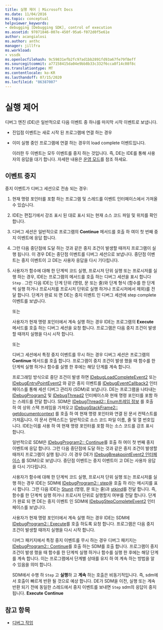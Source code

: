 ```yaml
---
title: 실행 제어 | Microsoft Docs
ms.date: 11/04/2016
ms.topic: conceptual
helpviewer_keywords:
- debugging [Debugging SDK], control of execution
ms.assetid: 97071846-007e-450f-95a6-f072d0f5e61e
author: acangialosi
ms.author: anthc
manager: jillfra
ms.workload:
- vssdk
ms.openlocfilehash: 9c59831efb2fc97ad1bb2891fd93a67fe79f8eff
ms.sourcegitcommit: a77158415da04e9bb8b33c332f6cca8f14c08f8c
ms.translationtype: MT
ms.contentlocale: ko-KR
ms.lasthandoff: 07/15/2020
ms.locfileid: "86387007"
---
```

# <a name="control-of-execution"></a>실행 제어
디버그 엔진 (DE)은 일반적으로 다음 이벤트 중 하나를 마지막 시작 이벤트로 보냅니다.

- 진입점 이벤트는 새로 시작 된 프로그램에 연결 하는 경우

- 이미 실행 중인 프로그램에 연결 하는 경우의 load complete 이벤트입니다.

  이러한 두 이벤트는 모두 이벤트를 중지 하는 것입니다. 즉, DE는 IDE를 통해 사용자의 응답을 대기 합니다. 자세한 내용은 [운영 모드](../../extensibility/debugger/operational-modes.md)를 참조 하세요.

## <a name="stopping-event"></a>이벤트 중지
 중지 이벤트가 디버그 세션으로 전송 되는 경우:

1. 현재 명령 포인터를 포함 하는 프로그램 및 스레드를 이벤트 인터페이스에서 가져올 수 있습니다.

2. IDE는 편집기에서 강조 표시 된 대로 표시 되는 현재 소스 코드 파일 및 위치를 확인 합니다.

3. 디버그 세션은 일반적으로 프로그램의 **Continue** 메서드를 호출 하 여이 첫 번째 중지 이벤트에 응답 합니다.

4. 그런 다음 중단점에 도달 하는 것과 같은 중지 조건이 발생할 때까지 프로그램이 실행 됩니다. 이 경우 DE는 중단점 이벤트를 디버그 세션으로 보냅니다. 중단점 이벤트는 중지 이벤트이 고 DE는 사용자 응답을 다시 기다립니다.

5. 사용자가 함수에 대해 한 단계씩 코드 실행, 프로시저 단위 실행 또는 프로시저를 실행 하는 경우, IDE는 프로그램의 메서드를 호출 하는 디버그 세션을 표시 합니다 `Step` . 그런 다음 IDE는 단계 단위 (명령, 문 또는 줄)와 단계 형식 (함수를 한 단계씩 실행 하거나 프로시저를 프로시저 단위로 실행 하거나 프로시저에서 제외)를 전달 합니다. 단계가 완료 되 면 DE는 중지 이벤트 인 디버그 세션에 step complete 이벤트를 보냅니다.

    또는

    사용자가 현재 명령 포인터에서 계속 실행 하는 경우 IDE는 프로그램의 **Execute** 메서드를 호출 하는 디버그 세션을 요청 합니다. 프로그램은 다음 중지 조건이 발생할 때까지 실행을 다시 시작 합니다.

    또는

    디버그 세션에서 특정 중지 이벤트를 무시 하는 경우 디버그 세션은 프로그램의 **Continue** 메서드를 호출 합니다. 프로그램이 중지 조건이 발생 했을 때 함수를 한 단계씩 실행 하거나 함수를 실행 한 후에는 해당 단계를 계속 합니다.

   프로그래밍 방식으로 중단 조건이 발생 하면 [IDebugLoadCompleteEvent2](../../extensibility/debugger/reference/idebugloadcompleteevent2.md) 또는 [IDebugEntryPointEvent2](../../extensibility/debugger/reference/idebugentrypointevent2.md) 와 같은 중지 이벤트를 [IDebugEventCallback2](../../extensibility/debugger/reference/idebugeventcallback2.md) 인터페이스를 통해 세션 디버그 관리자 (SDM)로 보냅니다. DE는 프로그램을 나타내는 [IDebugProgram2](../../extensibility/debugger/reference/idebugprogram2.md) 및 [IDebugThread2](../../extensibility/debugger/reference/idebugthread2.md) 인터페이스와 현재 명령 포인터를 포함 하는 스레드를 전달 합니다. SDM은 [IDebugThread2:: Enum프레임 정보](../../extensibility/debugger/reference/idebugthread2-enumframeinfo.md) 를 호출 하 여 상위 스택 프레임을 가져오고 [IDebugStackFrame2:: getdocumentcontext](../../extensibility/debugger/reference/idebugstackframe2-getdocumentcontext.md) 를 호출 하 여 현재 명령 포인터와 연결 된 문서 컨텍스트를 가져옵니다. 이 문서 컨텍스트는 일반적으로 소스 코드 파일 이름, 줄 및 열 번호입니다. IDE는이를 사용 하 여 현재 명령 포인터를 포함 하는 소스 코드를 강조 표시 합니다.

   일반적으로 SDM은 [IDebugProgram2:: Continue](../../extensibility/debugger/reference/idebugprogram2-continue.md)를 호출 하 여이 첫 번째 중지 이벤트에 응답 합니다. 그런 다음 중단점에 도달 하는 것과 같은 중지 조건이 발생할 때까지 프로그램이 실행 됩니다 .이 경우 DE가 [IDebugBreakpointEvent2 인터페이스](../../extensibility/debugger/reference/idebugbreakpointevent2.md) 를 SDM으로 보냅니다. 중단점 이벤트는 중지 이벤트이 고 DE는 사용자 응답을 다시 기다립니다.

   사용자가 함수에 대해 한 단계씩 코드 실행, 프로시저 단위 실행 또는 프로시저를 실행 하는 경우 IDE는 SDM에 [IDebugProgram2:: step](../../extensibility/debugger/reference/idebugprogram2-step.md)을 호출 하 라는 메시지를 표시 합니다. 그런 다음 IDE는 [Stunit](../../extensibility/debugger/reference/stepunit.md) (명령, 문 또는 줄)과 [stkind](../../extensibility/debugger/reference/stepkind.md)를 전달 합니다. 즉, 함수를 한 단계씩 실행 하거나 프로시저 단위로 실행할지 여부를 전달 합니다. 단계가 완료 되 면 DE는 중지 이벤트 인 SDM에 [IDebugStepCompleteEvent2](../../extensibility/debugger/reference/idebugstepcompleteevent2.md) 인터페이스를 보냅니다.

   사용자가 현재 명령 포인터에서 계속 실행 하는 경우 IDE는 SDM에 [IDebugProgram2:: Execute](../../extensibility/debugger/reference/idebugprogram2-execute.md)를 호출 하도록 요청 합니다. 프로그램은 다음 중지 조건이 발생할 때까지 실행을 다시 시작 합니다.

   디버그 패키지에서 특정 중지 이벤트를 무시 하는 경우 디버그 패키지는 [IDebugProgram2:: Continue](../../extensibility/debugger/reference/idebugprogram2-continue.md)를 호출 하는 SDM를 호출 합니다. 프로그램이 중지 조건이 발생 했을 때 함수를 한 단계씩 실행 하거나 함수를 실행 한 후에는 해당 단계를 계속 합니다. 이는 프로그램에서 단계별 상태를 유지 하 여 계속 하는 방법을 알 수 있음을 의미 합니다.

   SDM에서 수행 하 `Step` 고 **실행**하 고 **계속** 하는 호출은 비동기적입니다. 즉, sdm에서 호출이 빠르게 반환 될 것으로 예상 합니다. DE가 SDM을 이전, 실행 또는 계속 반환 되기 전에 동일한 스레드에서 중지 이벤트를 보내면 `Step` sdm의 응답이 중지 됩니다. **Execute** **Continue**

## <a name="see-also"></a>참고 항목
- [디버그 작업](../../extensibility/debugger/debugging-tasks.md)
